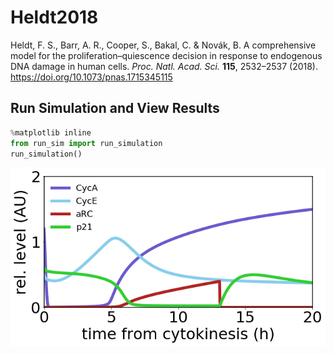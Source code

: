 # Heldt2018 
Heldt, F. S., Barr, A. R., Cooper, S., Bakal, C. & Novák, B. A comprehensive model for the proliferation–quiescence decision in response to endogenous DNA damage in human cells. *Proc. Natl. Acad. Sci.* **115**, 2532–2537 (2018). https://doi.org/10.1073/pnas.1715345115

## Run Simulation and View Results
```python
%matplotlib inline
from run_sim import run_simulation
run_simulation()
```
![CycA_CycE_aRC_p21level](CycA_CycE_aRC_p21level.png)
